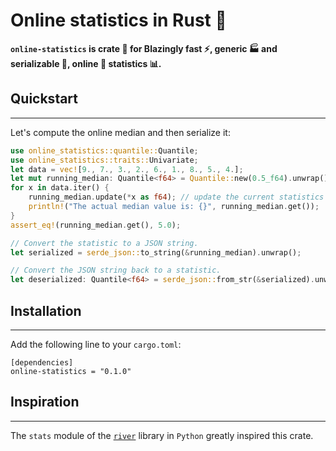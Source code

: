 # Online statistics in Rust 🦀 

**`online-statistics` is crate 🦀 for Blazingly fast ⚡️, generic 🏭 and serializable 📝, online 🌊 statistics 📊.**

## Quickstart
---------
Let's compute the online median and then serialize it:
```rust
use online_statistics::quantile::Quantile;
use online_statistics::traits::Univariate;
let data = vec![9., 7., 3., 2., 6., 1., 8., 5., 4.];
let mut running_median: Quantile<f64> = Quantile::new(0.5_f64).unwrap();
for x in data.iter() {
    running_median.update(*x as f64); // update the current statistics
    println!("The actual median value is: {}", running_median.get());
}
assert_eq!(running_median.get(), 5.0);

// Convert the statistic to a JSON string.
let serialized = serde_json::to_string(&running_median).unwrap();

// Convert the JSON string back to a statistic.
let deserialized: Quantile<f64> = serde_json::from_str(&serialized).unwrap();

```

## Installation
---------
Add the following line to your `cargo.toml`:
```
[dependencies]
online-statistics = "0.1.0"
```
## Inspiration
---------
The `stats` module of the [`river`](https://github.com/online-ml/river) library in `Python` greatly inspired this crate. 